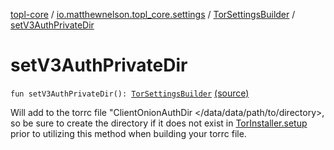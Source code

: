 [topl-core](../../index.md) / [io.matthewnelson.topl_core.settings](../index.md) / [TorSettingsBuilder](index.md) / [setV3AuthPrivateDir](./set-v3-auth-private-dir.md)

# setV3AuthPrivateDir

`fun setV3AuthPrivateDir(): `[`TorSettingsBuilder`](index.md) [(source)](https://github.com/05nelsonm/TorOnionProxyLibrary-Android/blob/master/topl-core/src/main/java/io/matthewnelson/topl_core/settings/TorSettingsBuilder.kt#L721)

Will add to the torrc file "ClientOnionAuthDir &lt;/data/data/path/to/directory&gt;, so
be sure to create the directory if it does not exist in [TorInstaller.setup](../../io.matthewnelson.topl_core.util/-tor-installer/setup.md) prior
to utilizing this method when building your torrc file.

